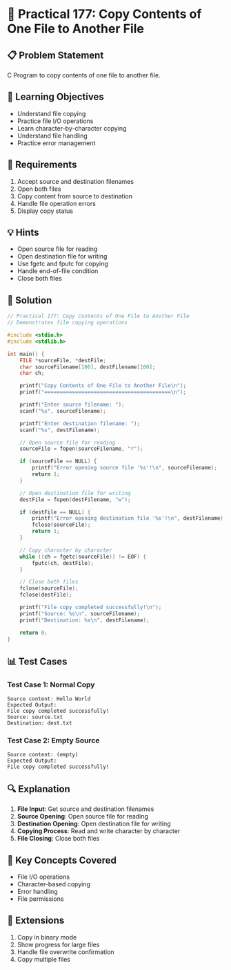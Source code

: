 # 🎯 Practical 177: Copy Contents of One File to Another File

## 📋 Problem Statement

C Program to copy contents of one file to another file.

## 🎯 Learning Objectives

- Understand file copying
- Practice file I/O operations
- Learn character-by-character copying
- Understand file handling
- Practice error management

## 📝 Requirements

1. Accept source and destination filenames
2. Open both files
3. Copy content from source to destination
4. Handle file operation errors
5. Display copy status

## 💡 Hints

- Open source file for reading
- Open destination file for writing
- Use fgetc and fputc for copying
- Handle end-of-file condition
- Close both files

## 🔧 Solution

```c
// Practical 177: Copy Contents of One File to Another File
// Demonstrates file copying operations

#include <stdio.h>
#include <stdlib.h>

int main() {
    FILE *sourceFile, *destFile;
    char sourceFilename[100], destFilename[100];
    char ch;

    printf("Copy Contents of One File to Another File\n");
    printf("=========================================\n");

    printf("Enter source filename: ");
    scanf("%s", sourceFilename);

    printf("Enter destination filename: ");
    scanf("%s", destFilename);

    // Open source file for reading
    sourceFile = fopen(sourceFilename, "r");

    if (sourceFile == NULL) {
        printf("Error opening source file '%s'!\n", sourceFilename);
        return 1;
    }

    // Open destination file for writing
    destFile = fopen(destFilename, "w");

    if (destFile == NULL) {
        printf("Error opening destination file '%s'!\n", destFilename);
        fclose(sourceFile);
        return 1;
    }

    // Copy character by character
    while ((ch = fgetc(sourceFile)) != EOF) {
        fputc(ch, destFile);
    }

    // Close both files
    fclose(sourceFile);
    fclose(destFile);

    printf("File copy completed successfully!\n");
    printf("Source: %s\n", sourceFilename);
    printf("Destination: %s\n", destFilename);

    return 0;
}
```

## 📊 Test Cases

### Test Case 1: Normal Copy
```
Source content: Hello World
Expected Output:
File copy completed successfully!
Source: source.txt
Destination: dest.txt
```

### Test Case 2: Empty Source
```
Source content: (empty)
Expected Output:
File copy completed successfully!
```

## 🔍 Explanation

1. **File Input**: Get source and destination filenames
2. **Source Opening**: Open source file for reading
3. **Destination Opening**: Open destination file for writing
4. **Copying Process**: Read and write character by character
5. **File Closing**: Close both files

## 🎯 Key Concepts Covered

- File I/O operations
- Character-based copying
- Error handling
- File permissions

## 🚀 Extensions

1. Copy in binary mode
2. Show progress for large files
3. Handle file overwrite confirmation
4. Copy multiple files